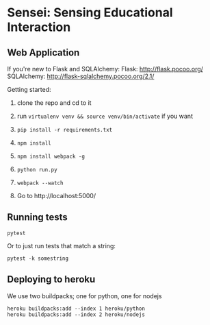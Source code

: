# Sensei: Sensing Educational Interaction

## Web Application

If you're new to Flask and SQLAlchemy:
Flask: http://flask.pocoo.org/
SQLAlchemy: http://flask-sqlalchemy.pocoo.org/2.1/

Getting started:

1. clone the repo and cd to it

1. run `virtualenv venv && source venv/bin/activate` if you want

1. `pip install -r requirements.txt`

1. `npm install`

1. `npm install webpack -g`

1. `python run.py`

1. `webpack --watch`

1. Go to http://localhost:5000/

## Running tests

`pytest`

Or to just run tests that match a string:

`pytest -k somestring`

## Deploying to heroku

We use two buildpacks; one for python, one for nodejs

```
heroku buildpacks:add --index 1 heroku/python
heroku buildpacks:add --index 2 heroku/nodejs
```

